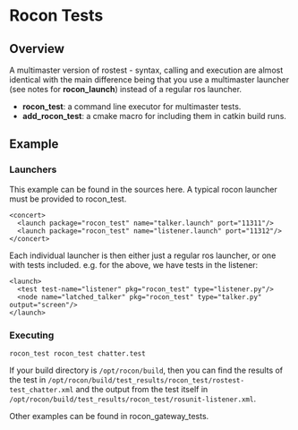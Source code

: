 # Rocon Tests

## Overview

A multimaster version of rostest - syntax, calling and execution are almost identical with the main
difference being that you use a multimaster launcher (see notes for **rocon_launch**) instead of a
regular ros launcher.

* **rocon_test**: a command line executor for multimaster tests.
* **add_rocon_test**: a cmake macro for including them in catkin build runs.

## Example

### Launchers

This example can be found in the sources here. A typical rocon launcher must be provided to rocon_test.

```
<concert>
  <launch package="rocon_test" name="talker.launch" port="11311"/>
  <launch package="rocon_test" name="listener.launch" port="11312"/>
</concert>
```

Each individual launcher is then either just a regular ros launcher, or one with tests included. e.g. 
for the above, we have tests in the listener:

```
<launch>
  <test test-name="listener" pkg="rocon_test" type="listener.py"/>
  <node name="latched_talker" pkg="rocon_test" type="talker.py" output="screen"/>
</launch>
```

### Executing

```
rocon_test rocon_test chatter.test
```

If your build directory is `/opt/rocon/build`, then you can find the results of the test in 
`/opt/rocon/build/test_results/rocon_test/rostest-test_chatter.xml` and the output from the test
itself in `/opt/rocon/build/test_results/rocon_test/rosunit-listener.xml`.

Other examples can be found in rocon_gateway_tests.